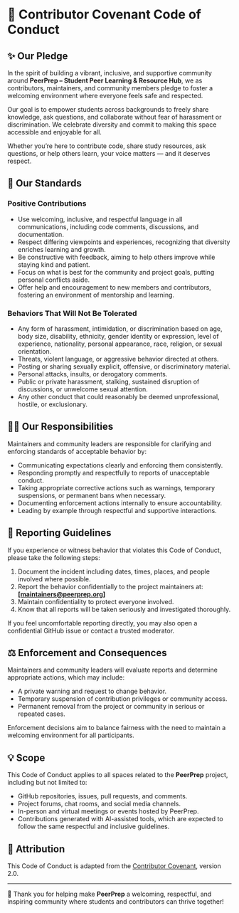 # 🌟 Contributor Covenant Code of Conduct

## ✨ Our Pledge

In the spirit of building a vibrant, inclusive, and supportive community around **PeerPrep – Student Peer Learning & Resource Hub**, we as contributors, maintainers, and community members pledge to foster a welcoming environment where everyone feels safe and respected.

Our goal is to empower students across backgrounds to freely share knowledge, ask questions, and collaborate without fear of harassment or discrimination. We celebrate diversity and commit to making this space accessible and enjoyable for all.

Whether you’re here to contribute code, share study resources, ask questions, or help others learn, your voice matters — and it deserves respect.

## 📏 Our Standards

### Positive Contributions
- Use welcoming, inclusive, and respectful language in all communications, including code comments, discussions, and documentation.  
- Respect differing viewpoints and experiences, recognizing that diversity enriches learning and growth.  
- Be constructive with feedback, aiming to help others improve while staying kind and patient.  
- Focus on what is best for the community and project goals, putting personal conflicts aside.  
- Offer help and encouragement to new members and contributors, fostering an environment of mentorship and learning.  

### Behaviors That Will Not Be Tolerated
- Any form of harassment, intimidation, or discrimination based on age, body size, disability, ethnicity, gender identity or expression, level of experience, nationality, personal appearance, race, religion, or sexual orientation.  
- Threats, violent language, or aggressive behavior directed at others.  
- Posting or sharing sexually explicit, offensive, or discriminatory material.  
- Personal attacks, insults, or derogatory comments.  
- Public or private harassment, stalking, sustained disruption of discussions, or unwelcome sexual attention.  
- Any other conduct that could reasonably be deemed unprofessional, hostile, or exclusionary.  

## 👩‍💼 Our Responsibilities

Maintainers and community leaders are responsible for clarifying and enforcing standards of acceptable behavior by:

- Communicating expectations clearly and enforcing them consistently.  
- Responding promptly and respectfully to reports of unacceptable conduct.  
- Taking appropriate corrective actions such as warnings, temporary suspensions, or permanent bans when necessary.  
- Documenting enforcement actions internally to ensure accountability.  
- Leading by example through respectful and supportive interactions.  

## 📢 Reporting Guidelines

If you experience or witness behavior that violates this Code of Conduct, please take the following steps:

1. Document the incident including dates, times, places, and people involved where possible.  
2. Report the behavior confidentially to the project maintainers at: **[maintainers@peerprep.org]**  
3. Maintain confidentiality to protect everyone involved.  
4. Know that all reports will be taken seriously and investigated thoroughly.  

If you feel uncomfortable reporting directly, you may also open a confidential GitHub issue or contact a trusted moderator.

## ⚖️ Enforcement and Consequences

Maintainers and community leaders will evaluate reports and determine appropriate actions, which may include:  

- A private warning and request to change behavior.  
- Temporary suspension of contribution privileges or community access.  
- Permanent removal from the project or community in serious or repeated cases.  

Enforcement decisions aim to balance fairness with the need to maintain a welcoming environment for all participants.

## 💡 Scope

This Code of Conduct applies to all spaces related to the **PeerPrep** project, including but not limited to:  

- GitHub repositories, issues, pull requests, and comments.  
- Project forums, chat rooms, and social media channels.  
- In-person and virtual meetings or events hosted by PeerPrep.  
- Contributions generated with AI-assisted tools, which are expected to follow the same respectful and inclusive guidelines.  

## 📜 Attribution

This Code of Conduct is adapted from the [Contributor Covenant](https://www.contributor-covenant.org/version/2/0/code_of_conduct/), version 2.0.

---

🙏 Thank you for helping make **PeerPrep** a welcoming, respectful, and inspiring community where students and contributors can thrive together!
